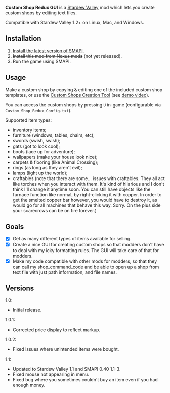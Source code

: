 **Custom Shop Redux GUI** is a [Stardew Valley](http://stardewvalley.net/) mod which lets you
create custom shops by editing text files.

Compatible with Stardew Valley 1.2+ on Linux, Mac, and Windows.

## Installation
1. [Install the latest version of SMAPI](https://github.com/Pathoschild/SMAPI/releases).
2. <s>Install this mod from Nexus mods</s> (not yet released).
3. Run the game using SMAPI.

## Usage
Make a custom shop by copying & editing one of the included custom shop templates, or use the
[Custom Shops Creation Tool](https://myscccd-my.sharepoint.com/personal/0703280_my_scccd_edu/_layouts/15/guestaccess.aspx?guestaccesstoken=ZYxG9Cs8S0q%2bxCVV3fEnc8MI4SfVfe07919rhFUhRiA%3d&docid=0e51dae1da2eb43988f77f5c54ec3ee58)
(see [demo video](https://youtu.be/bSvNTZmgeZE)).

You can access the custom shops by pressing `U` in-game (configurable via `Custom_Shop_Redux_Config.txt`).

Supported item types:

* inventory items;
* furniture (windows, tables, chairs, etc);
* swords (swish, swish);
* gats (got to look cool);
* boots (lace up for adventure);
* wallpapers (make your house look nice);
* carpets & flooring (like Animal Crossing);
* rings (as long as they aren't evil);
* lamps (light up the world);
* craftables (note that there are some... issues with craftables. They all act like torches when
  you interact with them. It's kind of hilarious and I don't think I'll change it anytime soon. You
  can still have objects like the furnace function like normal, by right-clicking it with copper.
  In order to get the smelted copper bar however, you would have to destroy it, as would go for all
  machines that behave this way. Sorry. On the plus side your scarecrows can be on fire forever.)




## Goals
* [x] Get as many different types of items available for selling.
* [x] Create a nice GUI for creating custom shops so that modders don't have to deal with my icky
      formatting rules. The GUI will take care of that for modders.
* [x] Make my code compatible with other mods for modders, so that they can call my
      shop_command_code and be able to open up a shop from text file with just path information,
      and file names.

## Versions
1.0:
* Initial release.

1.0.1:
* Corrected price display to reflect markup.

1.0.2:
* Fixed issues where unintended items were bought.

1.1:
* Updated to Stardew Valley 1.1 and SMAPI 0.40 1.1-3.
* Fixed mouse not appearing in menu.
* Fixed bug where you sometimes couldn't buy an item even if you had enough money.